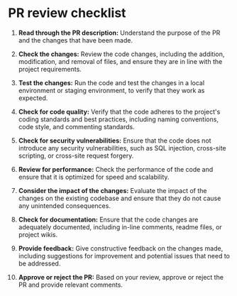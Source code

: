 # PR review checklist

1.  **Read through the PR description:** Understand the purpose of the PR and the changes that have been made.

2.  **Check the changes:** Review the code changes, including the addition, modification, and removal of files, and ensure they are in line with the project requirements.

3.  **Test the changes:** Run the code and test the changes in a local environment or staging environment, to verify that they work as expected.

4.  **Check for code quality:** Verify that the code adheres to the project's coding standards and best practices, including naming conventions, code style, and commenting standards.

5.  **Check for security vulnerabilities:** Ensure that the code does not introduce any security vulnerabilities, such as SQL injection, cross-site scripting, or cross-site request forgery.

6.  **Review for performance:** Check the performance of the code and ensure that it is optimized for speed and scalability.

7.  **Consider the impact of the changes:** Evaluate the impact of the changes on the existing codebase and ensure that they do not cause any unintended consequences.

8.  **Check for documentation:** Ensure that the code changes are adequately documented, including in-line comments, readme files, or project wikis.

9.  **Provide feedback:** Give constructive feedback on the changes made, including suggestions for improvement and potential issues that need to be addressed.

10. **Approve or reject the PR:** Based on your review, approve or reject the PR and provide relevant comments.
